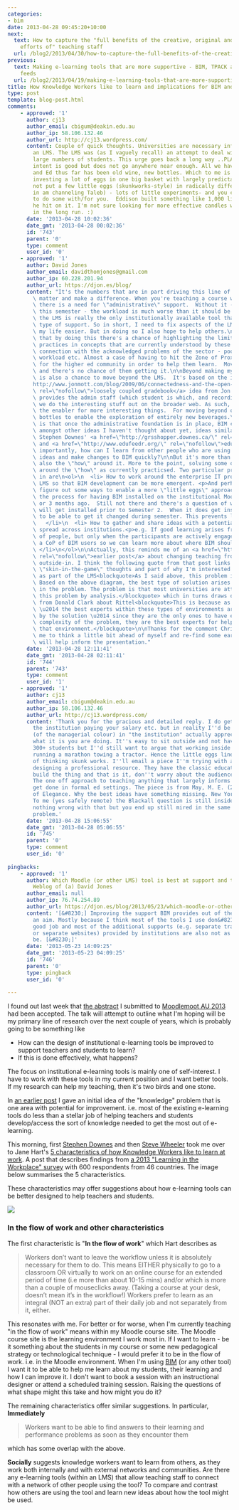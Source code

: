 ```yaml
---
categories:
- bim
date: 2013-04-28 09:45:20+10:00
next:
  text: How to capture the "full benefits of the creative, original and imaginative
    efforts of" teaching staff
  url: /blog2/2013/04/30/how-to-capture-the-full-benefits-of-the-creative-original-and-imaginative-efforts-of-teaching-staff/
previous:
  text: Making e-learning tools that are more supportive - BIM, TPACK and truncated
    feeds
  url: /blog2/2013/04/19/making-e-learning-tools-that-are-more-supportive-bim-tpack-and-truncated-feeds/
title: How Knowledge Workers like to learn and implications for BIM and LMS design
type: post
template: blog-post.html
comments:
    - approved: '1'
      author: cj13
      author_email: cbigum@deakin.edu.au
      author_ip: 58.106.132.46
      author_url: http://cj13.wordpress.com/
      content: Couple of quick thoughts. Universities are necessary infrastructure for
        an LMS. The LMS was (as I vaguely recall) an attempt to deal with mass - i.e.
        large numbers of students. This urge goes back a long way ..PLATO etc.  Hart's
        intent is good but does not go anywhere near enough. All we have done with IT
        and Ed thus far has been old wine, new bottles. Which to me is maybe rather than
        investing a lot of eggs in one big basket with largely predictable upside why
        not put a few little eggs (skunkworks-style) in radically different baskets (here
        in am channeling Taleb) - lots of little experiments- and you could get the kiddies
        to do some with/for you.  Eddison built something like 1,000 light bulbs before
        he hit on it. I'm not sure looking for more effective candles will be that satisfying
        in the long run. :)
      date: '2013-04-28 10:02:36'
      date_gmt: '2013-04-28 00:02:36'
      id: '743'
      parent: '0'
      type: comment
      user_id: '0'
    - approved: '1'
      author: David Jones
      author_email: davidthomjones@gmail.com
      author_ip: 60.228.201.94
      author_url: https://djon.es/blog/
      content: "It's the numbers that are in part driving this line of interest. Numbers\
        \ matter and make a difference. When you're teaching a course with 300+ students\
        \ there is a need for \"administrative\" support.  Without it - much like my experience\
        \ this semester - the workload is much worse than it should be.   At the moment,\
        \ the LMS is really the only institutionally available tool that can provide that\
        \ type of support. So in short, I need to fix aspects of the LMS so I can make\
        \ my life easier. But in doing so I also hope to help others.\n\nBut I also think\
        \ that by doing this there's a chance of highlighting the limitations of current\
        \ practices in concepts that are currently understood by these folk.  Hence the\
        \ connection with the acknowledged problems of the sector - poor quality, high\
        \ workload etc. Almost a case of having to hit the Zone of Proximal Development\
        \ for the higher ed community in order to help them learn.  Move beyond the ZPD\
        \ and there's no chance of them getting it.\n\nBeyond making my life easier, BIM\
        \ is also a chance to move beyond the LMS.  It's based on the idea of the <a href=\"\
        http://www.jonmott.com/blog/2009/06/connectedness-and-the-open-learning-network/\"\
        \ rel=\"nofollow\">loosely coupled gradebook</a> idea from Jon Mott.  The LMS\
        \ provides the admin staff (which student is which, and recording grades) while\
        \ we do the interesting stuff out on the broader web. As such, BIM becomes as\
        \ the enabler for more interesting things.  For moving beyond old wine in new\
        \ bottles to enable the exploration of entirely new beverages.\n\nMy hope/plan\
        \ is that once the administrative foundation is in place, BIM can be used to explore,\
        \ amongst other ideas I haven't thought about yet, ideas similar to those behind\
        \ Stephen Downes' <a href=\"http://grsshopper.downes.ca/\" rel=\"nofollow\">grsshopper</a>\
        \ and <a href=\"http://www.edufeedr.org/\" rel=\"nofollow\">edufeedr</a>. More\
        \ importantly, how can I learn from other people who are using BIM and have interesting\
        \ ideas and make changes to BIM quickly?\n\nBut it's more than the tool, it's\
        \ also the \"how\" around it. More to the point, solving some of the problems\
        \ around the \"how\" as currently practicsed. Two particular problems I'm interested\
        \ in are\n<ol>\n  <li> How to work around the enterprise IT processes of an institutional\
        \ LMS so that BIM development can be more emergent. <p>And perhaps in answer this\
        \ figure out some ways to enable a more \"little eggs\" approach.  e.g. I started\
        \ the process for having BIM installed on the institutional Moodle instance 2\
        \ or 3 months ago.  Still not there and there's a question of whether or not it\
        \ will get installed prior to Semester 2.  When it does get installed, I'm unlikely\
        \ to be able to get it changed during semester. This prevents learning.</p>\n\
        \   </li>\n  <li> How to gather and share ideas with a potential BIM user community\
        \ spread across institutions.<p>e.g. If good learning arises from a CoP/network\
        \ of people, but only when the participants are actively engaged. How can I create\
        \ a CoP of BIM users so we can learn more about where BIM should go in the future?\
        \ </li>\n</ol>\n\nActually, this reminds me of an <a href=\"https://djon.es/blog/2010/04/25/inside-out-outside-in-or-both/\"\
        \ rel=\"nofollow\">earlier post</a> about changing teaching from inside-out or\
        \ outside-in. I think the following quote from that post links somewhat with Taleb's\
        \ \"skin-in-the-game\" thoughts and part of why I'm interested in developing BIM\
        \ as part of the LMS<blockquote>As I said above, this problem is a complex one.\
        \ Based on the above diagram, the best type of solution arises from immersion\
        \ in the problem. The problem is that most universities are attempting to solve\
        \ this problem by analysis.</blockquote> which in turns draws on a quote from\
        \ from Donald Clark about Rittel<blockquote>This is because as Rittel (1972) discovered\
        \ \u2014 the best experts within these types of environments are those affected\
        \ by the solution \u2014 since they are the only ones to have experienced the\
        \ complexity of the problem, they are the best experts for helping to improve\
        \ that environment.</blockquote>\n\nThanks for the comment Chris.  This has forced\
        \ me to think a little bit ahead of myself and re-find some earlier thinking that\
        \ will help inform the presentation."
      date: '2013-04-28 12:11:41'
      date_gmt: '2013-04-28 02:11:41'
      id: '744'
      parent: '743'
      type: comment
      user_id: '1'
    - approved: '1'
      author: cj13
      author_email: cbigum@deakin.edu.au
      author_ip: 58.106.132.46
      author_url: http://cj13.wordpress.com/
      content: 'Thank you for the gracious and detailed reply. I do get the point about
        the institution paying your salary etc. but in reality I''d be surprised if anyone
        (of the managerial colour) in "the institution" actually appreciates/understands
        what it is you are doing. It''s easy to sit outside and not have to worry about
        300+ students but I''d still want to argue that working inside out is a bit like
        running a marathon towing a tractor. Hence the little eggs line, the genuine importance
        of thinking skunk works. I''ll email a piece I''m trying with a class who are
        designing a professional resource. They have the classic education mindset - just
        build the thing and that is it, don''t worry about the audience too much etc.
        The one off approach to teaching anything that largely informs the way things
        get done in formal ed settings. The piece is from May, M. E. (2009). In Pursuit
        of Elegance. Why the best ideas have something missing. New York: Broadway Books.
        To me (yes safely remote) the Blackall question is still inside out. There is
        nothing wrong with that but you end up still mired in the same mindset of the
        problem.'
      date: '2013-04-28 15:06:55'
      date_gmt: '2013-04-28 05:06:55'
      id: '745'
      parent: '0'
      type: comment
      user_id: '0'
    
pingbacks:
    - approved: '1'
      author: Which Moodle (or other LMS) tool is best at support and training? | The
        Weblog of (a) David Jones
      author_email: null
      author_ip: 76.74.254.89
      author_url: https://djon.es/blog/2013/05/23/which-moodle-or-other-lms-tool-is-best-at-support-and-training/
      content: '[&#8230;] Improving the support BIM provides out of the box has long been
        an aim. Mostly because I think most of the tools I use don&#8217;t do a particularly
        good job and most of the additional supports (e.g. separate training sessions
        or separate websites) provided by institutions are also not as good as they could
        be. [&#8230;]'
      date: '2013-05-23 14:09:25'
      date_gmt: '2013-05-23 04:09:25'
      id: '746'
      parent: '0'
      type: pingback
      user_id: '0'
    
---
```

I found out last week that [the abstract](http://moodlemoot.org.au/mod/book/view.php?id=24&chapterid=56) I submitted to [Moodlemoot AU 2013](http://moodlemoot.org.au/) had been accepted. The talk will attempt to outline what I'm hoping will be my primary line of research over the next couple of years, which is probably going to be something like

- How can the design of institutional e-learning tools be improved to support teachers and students to learn?
- If this is done effectively, what happens?

The focus on institutional e-learning tools is mainly one of self-interest. I have to work with these tools in my current position and I want better tools. If my research can help my teaching, then it's two birds and one stone.

In [an earlier post](/blog2/2013/03/22/does-institutional-e-learning-have-a-tpack-problem/) I gave an initial idea of the "knowledge" problem that is one area with potential for improvement. i.e. most of the existing e-learning tools do less than a stellar job of helping teachers and students develop/access the sort of knowledge needed to get the most out of e-learning.

This morning, first [Stephen Downes](http://www.downes.ca/post/60349) and then [Steve Wheeler](http://steve-wheeler.blogspot.ca/2013/04/turning-over-new-leaf.html) took me over to Jane Hart's [5 characteristics of how Knowledge Workers like to learn at work](http://www.c4lpt.co.uk/blog/2013/04/25/5-characteristics/). A post that describes findings from [a 2013 "Learning in the Workplace" survey](http://www.c4lpt.co.uk/blog/2013/04/22/company-training-of-little-value/) with 600 respondents from 46 countries. The image below summarises the 5 characteristics.

These characteristics may offer suggestions about how e-learning tools can be better designed to help teachers and students.

[![](images/Screen-Shot-2013-04-25-at-07.59.40.png)](http://www.c4lpt.co.uk/blog/2013/04/25/5-characteristics/)

### In the flow of work and other characteristics

The first characteristic is "**In the flow of work**" which Hart describes as

> Workers don’t want to leave the workflow unless it is absolutely necessary for them to do. This means EITHER physically to go to a classroom OR virtually to work on an online course for an extended period of time (i.e more than about 10-15 mins) and/or which is more than a couple of mouseclicks away. (Taking a course at your desk, doesn’t mean it’s in the workflow!) Workers prefer to learn as an integral (NOT an extra) part of their daily job and not separately from it, either.

This resonates with me. For better or for worse, when I'm currently teaching "in the flow of work" means within my Moodle course site. The Moodle course site is the learning environment I work most in. If I want to learn - be it something about the students in my course or some new pedagogical strategy or technological technique - I would prefer it to be in the flow of work. i.e. in the Moodle environment. When I'm using [BIM](/blog2/research/bam-blog-aggregation-management/) (or any other tool) I want it to be able to help me learn about my students, their learning and how I can improve it. I don't want to book a session with an instructional designer or attend a scheduled training session. Raising the questions of what shape might this take and how might you do it?

The remaining characteristics offer similar suggestions. In particular, **Immediately**

> Workers want to be able to find answers to their learning and performance problems as soon as they encounter them

which has some overlap with the above.

**Socially** suggests knowledge workers want to learn from others, as they work both internally and with external networks and communities. Are there any e-learning tools (within an LMS) that allow teaching staff to connect with a network of other people using the tool? To compare and contrast how others are using the tool and learn new ideas about how the tool might be used.